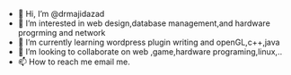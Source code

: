 - 👋 Hi, I’m @drmajidazad
- 👀 I’m interested in web design,database management,and hardware progrming and network
- 🌱 I’m currently learning wordpress plugin writing and openGL,c++,java
- 💞️ I’m looking to collaborate on web ,game,hardware programing,linux,..
- 📫 How to reach me email me.

<!---
drmajidazad/drmajidazad is a ✨ special ✨ repository because its `README.md` (this file) appears on your GitHub profile.
You can click the Preview link to take a look at your changes.
--->

